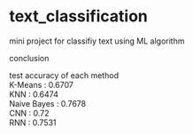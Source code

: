 # text_classification
mini project for classifiy text using ML algorithm

conclusion

test accuracy of each method <br>
K-Means : 0.6707 <br>
KNN     : 0.6474 <br>
Naive Bayes : 0.7678 <br>
CNN     : 0.72 <br>
RNN     : 0.7531 <br>
